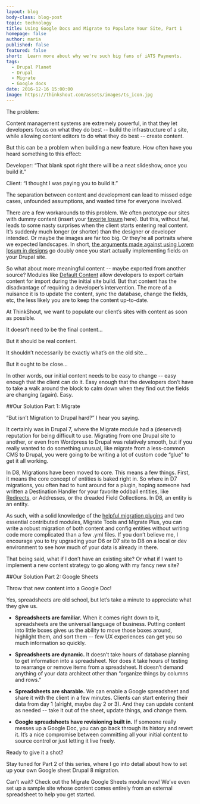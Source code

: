 ```yaml
---
layout: blog
body-class: blog-post
topic: technology
title: Using Google Docs and Migrate to Populate Your Site, Part 1
homepage: false
author: maria  
published: false
featured: false
short:  Learn more about why we're such big fans of iATS Payments.
tags:
  - Drupal Planet
  - Drupal
  - Migrate
  - Google docs
date: 2016-12-16 15:00:00
image: https://thinkshout.com/assets/images/ts_icon.jpg
---
```


The problem:

Content management systems are extremely powerful, in that they let developers focus on what they do best -- build the infrastructure of a site, while allowing content editors to do what they do best -- create content.

But this can be a problem when building a new feature. How often have you heard something to this effect: 

Developer: “That blank spot right there will be a neat slideshow, once you build it.”

Client: “I thought I was paying you to build it.”

The separation between content and development can lead to missed edge cases, unfounded assumptions, and wasted time for everyone involved.

There are a few workarounds to this problem. We often prototype our sites with dummy content (insert your [favorite Ipsum](http://www.cupcakeipsum.com/) here). But this, without fail, leads to some nasty surprises when the client starts entering real content. It’s suddenly much longer (or shorter) than the designer or developer intended. Or maybe the images are far too big. Or they’re all portraits where we expected landscapes. In short, [the arguments made against using Lorem Ipsum in designs](https://www.smashingmagazine.com/2010/01/lorem-ipsum-killing-designs/) go doubly once you start actually implementing fields on your Drupal site.

So what about more meaningful content -- maybe exported from another source? Modules like [Default Content](https://www.drupal.org/project/default_content) allow developers to export certain content for import during the initial site build. But that content has the disadvantage of requiring a developer’s intervention. The more of a nuisance it is to update the content, sync the database, change the fields, etc, the less likely you are to keep the content up-to-date.

At ThinkShout, we want to populate our client’s sites with content as soon as possible.

It doesn’t need to be the final content...

But it should be real content.

It shouldn’t necessarily be exactly what’s on the old site...

But it ought to be close…

In other words, our initial content needs to be easy to change -- easy enough that the client can do it. Easy enough that the developers don’t have to take a walk around the block to calm down when they find out the fields are changing (again). Easy.

##Our Solution Part 1: Migrate

“But isn’t Migration to Drupal hard?” I hear you saying. 

It certainly was in Drupal 7, where the Migrate module had a (deserved) reputation for being difficult to use. Migrating from one Drupal site to another, or even from Wordpress to Drupal was relatively smooth, but if you really wanted to do something unusual, like migrate from a less-common CMS to Drupal, you were going to be writing a lot of custom code “glue” to get it all working.

In D8, Migrations have been moved to core. This means a few things. First, it means the core concept of entities is baked right in. So where in D7 migrations, you often had to hunt around for a plugin, hoping someone had written a Destination Handler for your favorite oddball entities, like [Redirects](https://www.drupal.org/node/1116408), or Addresses, or the dreaded Field Collections. In D8, an entity is an entity.

As such, with a solid knowledge of the [helpful migration plugins](https://www.drupal.org/docs/8/api/migrate-api/migrate-process) and two essential contributed modules, Migrate Tools and Migrate Plus, you can write a robust migration of both content and config entities without writing code more complicated than a few .yml files. If you don’t believe me, I encourage you to try upgrading your D6 or D7 site to D8 on a local or dev environment to see how much of your data is already in there.

That being said, what if I don’t have an existing site? Or what if I want to implement a new content strategy to go along with my fancy new site?

##Our Solution Part 2: Google Sheets

Throw that new content into a Google Doc!

Yes, spreadsheets are old school, but let’s take a minute to appreciate what they give us. 

* **Spreadsheets are familiar.** When it comes right down to it, spreadsheets are the universal language of business. Putting content into little boxes gives us the ability to move those boxes around, highlight them, and sort them -- few UX experiences can get you so much information so quickly.

* **Spreadsheets are dynamic.** It doesn’t take hours of database planning to get information into a spreadsheet. Nor does it take hours of testing to rearrange or remove items from a spreadsheet. It doesn’t demand anything of your data architect other than “organize things by columns and rows.”

* **Spreadsheets are sharable.** We can enable a Google spreadsheet and share it with the client in a few minutes. Clients can start entering their data from day 1 (alright, maybe day 2 or 3). And they can update content as needed -- take it out of the sheet, update things, and change them.

* **Google spreadsheets have revisioning built in.** If someone really messes up a Google Doc, you can go back through its history and revert it. It’s a nice compromise between committing all your initial content to source control or just letting it live freely.

Ready to give it a shot?

Stay tuned for Part 2 of this series, where I go into detail about how to set up your own Google sheet Drupal 8 migration.

Can’t wait? Check out the Migrate Google Sheets module now! We’ve even set up a sample site whose content comes entirely from an external spreadsheet to help you get started.
